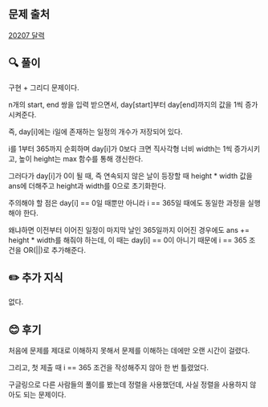## 문제 출처

<a href="https://www.acmicpc.net/problem/20207" rel="nofollow">20207 달력</a>

## 🔍 풀이

구현 + 그리디 문제이다.

n개의 start, end 쌍을 입력 받으면서, day[start]부터 day[end]까지의 값을 1씩 증가시켜준다.

즉, day[i]에는 i일에 존재하는 일정의 개수가 저장되어 있다.

i를 1부터 365까지 순회하며 day[i]가 0보다 크면 직사각형 너비 width는 1씩 증가시키고, 높이 height는 max 함수를 통해 갱신한다.

그러다가 day[i]가 0이 될 때, 즉 연속되지 않은 날이 등장할 때 height * width 값을 ans에 더해주고 height과 width를 0으로 초기화한다.

주의해야 할 점은 day[i] == 0일 때뿐만 아니라 i == 365일 때에도 동일한 과정을 실행해야 한다.

왜냐하면 이전부터 이어진 일정이 마지막 날인 365일까지 이어진 경우에도 ans += height * width를 해줘야 하는데, 이 때는 day[i] == 0이 아니기 때문에 i == 365 조건을 OR(||)로 추가해준다.

## ✏️ 추가 지식

없다.

## 😊 후기

처음에 문제를 제대로 이해하지 못해서 문제를 이해하는 데에만 오랜 시간이 걸렸다.

그리고, 첫 제출 때 i == 365 조건을 작성해주지 않아 한 번 틀렸었다.

구글링으로 다른 사람들의 풀이를 봤는데 정렬을 사용했던데, 사실 정렬을 사용하지 않아도 되는 문제이다.